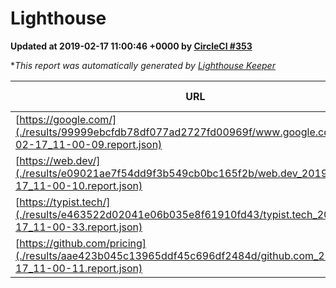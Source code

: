 
# Lighthouse

**Updated at 2019-02-17 11:00:46 +0000 by [CircleCI #353](https://circleci.com/gh/ItinerisLtd/lighthouse-keeper-example/353)**

**This report was automatically generated by [Lighthouse Keeper](https://github.com/itinerisltd/lighthouse-keeper)*

| URL | Performance | Accessibility | Best Practices | SEO | PWA | Updated At |
| --- | --- | --- | --- | --- | --- | --- |
| [https://google.com/](./results/99999ebcfdb78df077ad2727fd00969f/www.google.com_2019-02-17_11-00-09.report.json) | 0.96 | 0.71 | 0.93 | 0.8 | 0.58 | 2019-02-17T11:00:09.299Z |
| [https://web.dev/](./results/e09021ae7f54dd9f3b549cb0bc165f2b/web.dev_2019-02-17_11-00-10.report.json) | 0.91 | 0.93 | 1 | 0.91 | 1 | 2019-02-17T11:00:10.801Z |
| [https://typist.tech/](./results/e463522d02041e06b035e8f61910fd43/typist.tech_2019-02-17_11-00-33.report.json) | 0.97 | 0.8 | 0.71 | 1 | 0.58 | 2019-02-17T11:00:33.259Z |
| [https://github.com/pricing](./results/aae423b045c13965ddf45c696df2484d/github.com_2019-02-17_11-00-11.report.json) | 0.65 | 0.89 | 0.93 | 0.9 | 0.58 | 2019-02-17T11:00:11.479Z |
